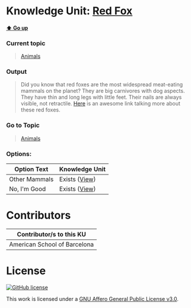 # Knowledge Unit: [Red Fox](../../knowledge_units/animals/red-fox.md)

#### [:arrow_up: Go up](../../topics/animals.md)
### Current topic
> [Animals](../../topics/animals.md)
### Output
> Did you know that red foxes are the most widespread meat-eating mammals on the planet? They are big carnivores with dog aspects. They have thin and long legs with little feet. Their nails are always visible, not retractile. [Here](https://www.malaga.es/en/turismo/naturaleza/lis_cd-9863/zorro-vulpes-vulpes) is an awesome link talking more about these red foxes.
### Go to Topic
> [Animals](../../topics/animals.md)

### Options: 

| Option Text | Knowledge Unit |
| - | - |  
| Other Mammals  |  Exists ([View](../../knowledge_units/animals/other-mammals.md))  |  
| No, I&#039;m Good  |  Exists ([View](../../knowledge_units/animals/no-im-good.md))  | 

# Contributors

| Contributor/s to this KU |
| - | 
| American School of Barcelona |

# License
[![GitHub license](https://img.shields.io/github/license/inbrainz/cerebro)](https://github.com/inbrainz/cerebro/blob/master/LICENSE)

This work is licensed under a [GNU Affero General Public License v3.0](https://www.gnu.org/licenses/agpl-3.0.txt).
